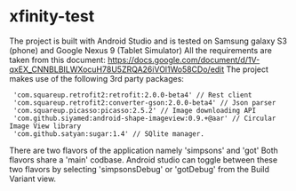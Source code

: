 # xfinity-test

The project is built with Android Studio and is tested on Samsung galaxy S3 (phone) and Google Nexus 9 (Tablet Simulator)
All the requirements are taken from this document:
https://docs.google.com/document/d/1V-qxEX_CNNBLBILWXocuH78U5ZRQA26iVOl1Wo58CDo/edit
The project makes use of the following 3rd party packages:

     'com.squareup.retrofit2:retrofit:2.0.0-beta4' // Rest client
     'com.squareup.retrofit2:converter-gson:2.0.0-beta4' // Json parser
     'com.squareup.picasso:picasso:2.5.2' // Image downloading API
     'com.github.siyamed:android-shape-imageview:0.9.+@aar' // Circular Image View library
     'com.github.satyan:sugar:1.4' // SQlite manager.
     
There are two flavors of the application namely 'simpsons' and 'got' Both flavors share a 'main' codbase.
Android studio can toggle between these two flavors by selecting 'simpsonsDebug' or 'gotDebug' from the Build Variant view.
